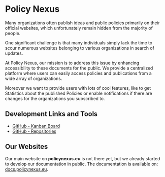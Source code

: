 # Policy Nexus

Many organizations often publish ideas and public policies primarily on their official websites, which unfortunately remain hidden from the majority of people.

One significant challenge is that many individuals simply lack the time to scour numerous websites belonging to various organizations in search of updates.

At Policy Nexus, our mission is to address this issue by enhancing accessibility to these documents for the public. We provide a centralized platform where users can easily access policies and publications from a wide array of organizations.

Moreover we want to provide users with lots of cool features, like to get Statistics about the published Policies or enable notifications if there are changes for the organizations you subscribed to.

## Development Links and Tools

- [GitHub - Kanban Board](https://github.com/orgs/policynexus/projects/1)
- [GitHub - Repositories](https://github.com/orgs/policynexus/repositories)

## Our Websites

Our main website on **policynexus.eu** is not there yet,
but we already started to develop our documentation in public.
The documentation is available on: [docs.policynexus.eu](https://docs.policynexus.eu/).
